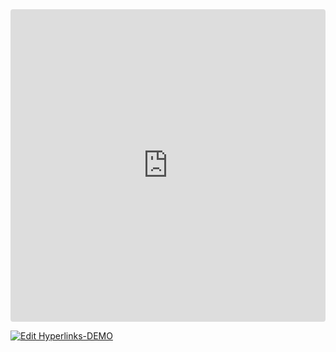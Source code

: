 <iframe src="https://codesandbox.io/embed/hyperlinks-demo-b4qrm?autoresize=1&fontsize=14&hidenavigation=1&theme=dark"
     style="width:100%; height:500px; border:0; border-radius: 4px; overflow:hidden;"
     title="Hyperlinks-DEMO"
     allow="accelerometer; ambient-light-sensor; camera; encrypted-media; geolocation; gyroscope; hid; microphone; midi; payment; usb; vr; xr-spatial-tracking"
     sandbox="allow-forms allow-modals allow-popups allow-presentation allow-same-origin allow-scripts"
   ></iframe>

[![Edit Hyperlinks-DEMO](https://codesandbox.io/static/img/play-codesandbox.svg)](https://codesandbox.io/s/hyperlinks-demo-b4qrm?autoresize=1&fontsize=14&hidenavigation=1&theme=dark)
